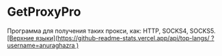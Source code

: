 # GetProxyPro
Программа для получения таких прокси, как: HTTP, SOCKS4, SOCKS5.
[[Верхние языки](https://github-readme-stats.vercel.app/api/top-langs/ ?username=anuraghazra )](https://github.com/anuraghazra/github-readme-stats)
